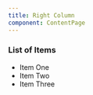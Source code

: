 ```yaml
---
title: Right Column
component: ContentPage
---
```


### List of Items

- Item One
- Item Two
- Item Three
